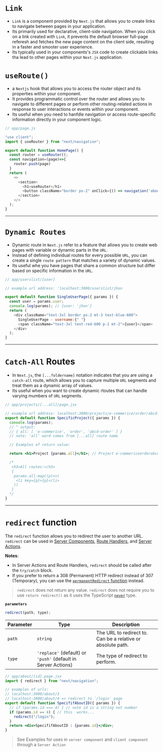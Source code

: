 # `Link`

- `Link` is a component provided by `Next.js` that allows you to create links to navigate between pages in your application.
- Its primarily used for declarative, client-side navigation. When you click on a link created with `Link`, it prevents the default browser full-page referesh and fetches the new page content on the client side, resulting in a faster and smooter user experience.
- Its typically used in your components's `JSX` code to create clickable links tha lead to other pages within your `Next.js` application.
# `useRoute()`

- a `Nextjs` hook that allows you to access the router object and its properties within your component.
- It provides programmatic control over the router and allows you to navigate to different pages or perform other routing-related actions in response to user interactions or events within your component.
- Its useful when you need to hanfdle navigation or access route-specific information directly in your component logic.

```js
// app/page.js

"use client";
import { useRouter } from "next/navigation";

export default function HomePage() {
  const router = useRouter();
  const navigation=(page)=>{
    router.push(page)
  }
  return (
    <>
      <section>
        <h1>useRouter</h1>
        <button className="border px-2" onClick={() => navigation('about')}>Go To About Page</button>
      </section>
    </>
  );
}
```

---

# `Dynamic Routes`

- Dynamic route in `Next.js` refer to a feature that allows you to create web pages with variable or dynamic parts in the `URL`.
- Instead of defining individual routes for every possible `URL`, you can create a single `route pattern` that matches a variety of dynamic values.
- Its useful whe you have pages that share a common structure but differ based on specific information in the `URL`.

```js
// app/userslist/[user]

// example url address: 'localhost:3000/userslist/jhon

export default function SingleUserPage({ params }) {
  const user = params.user;
  console.log(params); // {user: 'jhon'}
  return (
    <div className="text-3xl border px-2 mt-3 text-blue-600">
      SingleUserPage - username:{" "}
      <span className="text-3xl text-red-600 p-1 mt-2">{user}</span>
    </div>
  );
}
```
---

# `Catch-All` Routes

- In `Next.js`, the `[...foldername]` notation indicates that you are using a `catch-all` route, which allows you to capture multiple `URL` segments and treat them as a dynamic array of values.
- Its useful when you want to create dynamic rtoutes that can handle varying mumbers of `URL` segments.

```jsx
// app/projects/[...all]/page.jsx

// example url address: localhost:3000/projects/e-commerice/order/abcd-order
export default function SpecificProject({ params }) {
  console.log(params);
  // ^ output:
  // { all: [ 'e-commerice', 'order', 'abcd-order' ] }
  // note: 'all' word comes from [...all] route name

  // Examples of return value:

  return <h1>Project {params.all}</h1>; // Project e-commericeorderabcd-order

  /*
   <h3>All routes:</h3>
   {
    params.all.map((p)=>(
     <li key={p}>{p}</li>
    ))
   }
  */
}
```

---

# `redirect` function

The `redirect` function allows you to redirect the user to another URL. `redirect` can be used in [Server Components](https://nextjs.org/docs/app/building-your-application/rendering/server-components), [Route Handlers](https://nextjs.org/docs/app/building-your-application/routing/route-handlers), and [Server Actions](https://nextjs.org/docs/app/building-your-application/data-fetching/server-actions-and-mutations).

**Notes**:

- In Server Actions and Route Handlers, `redirect` should be called after the `try/catch` block.
- If you prefer to return a 308 (Permanent) HTTP redirect instead of 307 (Temporary), you can use the [`permanentRedirect` function](https://nextjs.org/docs/app/api-reference/functions/permanentRedirect) instead.

> `redirect` does not return any value. `redirect` does not require you to use `return redirect()` as it uses the TypeScript [`never`](https://www.typescriptlang.org/docs/handbook/2/functions.html#never) type.

**`parameters`**

```js
redirect(path, type);
```

| Parameter | Type                                                          | Description                                                 |
| --------- | ------------------------------------------------------------- | ----------------------------------------------------------- |
| `path`    | `string`                                                      | The URL to redirect to. Can be a relative or absolute path. |
| `type`    | `'replace'` (default) or `'push'` (default in Server Actions) | The type of redirect to perform.                            |

```jsx
// app/about/[id].page.jsx
import { redirect } from "next/navigation";

// examples of urls:
// localhost:3000/about/3
// localhost:3000/about/4 => redirect to `/login` page
export default function SpecififAboutID({ params }) {
  // if (params.id === 4) { // note id is a string not number
  if (params.id == 4) { // this  works...
    redirect("/login");
  }
  return <div>SpecififAboutID : {params.id}</div>;
}
```

> See Examples for uses in `server component` and `client component` through a `Server Action`

